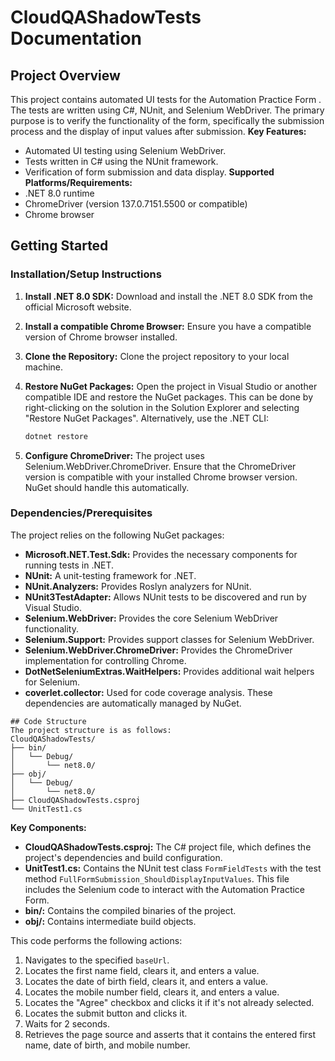 # CloudQAShadowTests Documentation
## Project Overview
This project contains automated UI tests for the Automation Practice Form . The tests are written using C#, NUnit, and Selenium WebDriver. The primary purpose is to verify the functionality of the form, specifically the submission process and the display of input values after submission.
**Key Features:**
*   Automated UI testing using Selenium WebDriver.
*   Tests written in C# using the NUnit framework.
*   Verification of form submission and data display.
**Supported Platforms/Requirements:**
*   .NET 8.0 runtime
*   ChromeDriver (version 137.0.7151.5500 or compatible)
*   Chrome browser
## Getting Started
### Installation/Setup Instructions
1.  **Install .NET 8.0 SDK:** Download and install the .NET 8.0 SDK from the official Microsoft website.
2.  **Install a compatible Chrome Browser:** Ensure you have a compatible version of Chrome browser installed.
3.  **Clone the Repository:** Clone the project repository to your local machine.
4.  **Restore NuGet Packages:** Open the project in Visual Studio or another compatible IDE and restore the NuGet packages. This can be done by right-clicking on the solution in the Solution Explorer and selecting "Restore NuGet Packages". Alternatively, use the .NET CLI:
    ```bash
    dotnet restore
    ```
    
5.  **Configure ChromeDriver:** The project uses Selenium.WebDriver.ChromeDriver. Ensure that the ChromeDriver version is compatible with your installed Chrome browser version. NuGet should handle this automatically.
### Dependencies/Prerequisites
The project relies on the following NuGet packages:
*   **Microsoft.NET.Test.Sdk:** Provides the necessary components for running tests in .NET.
*   **NUnit:** A unit-testing framework for .NET.
*   **NUnit.Analyzers:** Provides Roslyn analyzers for NUnit.
*   **NUnit3TestAdapter:** Allows NUnit tests to be discovered and run by Visual Studio.
*   **Selenium.WebDriver:** Provides the core Selenium WebDriver functionality.
*   **Selenium.Support:** Provides support classes for Selenium WebDriver.
*   **Selenium.WebDriver.ChromeDriver:** Provides the ChromeDriver implementation for controlling Chrome.
*   **DotNetSeleniumExtras.WaitHelpers:** Provides additional wait helpers for Selenium.
*   **coverlet.collector:** Used for code coverage analysis.
These dependencies are automatically managed by NuGet.
```
## Code Structure
The project structure is as follows:
CloudQAShadowTests/
├── bin/
│   └── Debug/
│       └── net8.0/       
├── obj/
│   └── Debug/
│       └── net8.0/
├── CloudQAShadowTests.csproj
└── UnitTest1.cs
```
**Key Components:**
*   **CloudQAShadowTests.csproj:** The C# project file, which defines the project's dependencies and build configuration.
*   **UnitTest1.cs:** Contains the NUnit test class `FormFieldTests` with the test method `FullFormSubmission_ShouldDisplayInputValues`. This file includes the Selenium code to interact with the Automation Practice Form.
*   **bin/:** Contains the compiled binaries of the project.
*   **obj/:** Contains intermediate build objects.

This code performs the following actions:
1.  Navigates to the specified `baseUrl`.
2.  Locates the first name field, clears it, and enters a value.
3.  Locates the date of birth field, clears it, and enters a value.
4.  Locates the mobile number field, clears it, and enters a value.
5.  Locates the "Agree" checkbox and clicks it if it's not already selected.
6.  Locates the submit button and clicks it.
7.  Waits for 2 seconds.
8.  Retrieves the page source and asserts that it contains the entered first name, date of birth, and mobile number.
